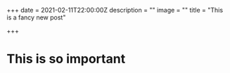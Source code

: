 +++
date = 2021-02-11T22:00:00Z
description = ""
image = ""
title = "This is a fancy new post"

+++
# This is so important
